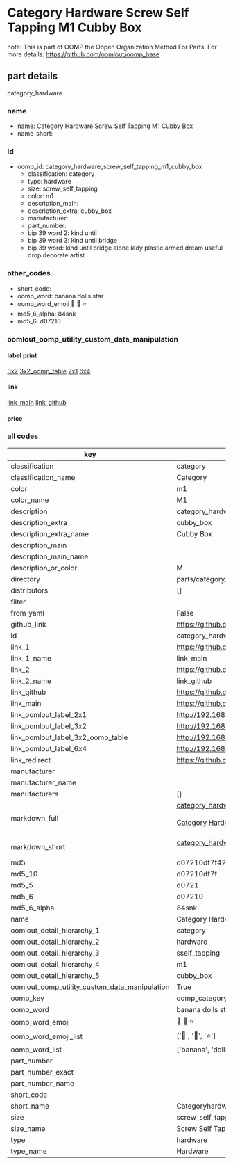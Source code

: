 # Category Hardware Screw Self Tapping M1 Cubby Box  

note: This is part of OOMP the Oopen Organization Method For Parts. For more details: https://github.com/oomlout/oomp_base

##  part details
  



category_hardware



### name
* name: Category Hardware Screw Self Tapping M1 Cubby Box
* name_short: 
### id
* oomp_id: category_hardware_screw_self_tapping_m1_cubby_box
  * classification: category
  * type: hardware
  * size: screw_self_tapping
  * color: m1
  * description_main: 
  * description_extra: cubby_box
  * manufacturer: 
  * part_number: 
  * bip 39 word 2: kind until
  * bip 39 word 3: kind until bridge
  * bip 39 word: kind until bridge alone lady plastic armed dream useful drop decorate artist

### other_codes
* short_code: 
* oomp_word: banana dolls star
* oomp_word_emoji :banana: :dolls: :star:
* md5_6_alpha: 84snk
* md5_6: d07210






### oomlout_oomp_utility_custom_data_manipulation
#### label print
[3x2](http://192.168.1.245:1112/?label=oomp%2084snk)
[3x2_oomp_table](http://192.168.1.108:1112/?label=oomp%2084snk)
[2x1](http://192.168.1.242:1112/?label=oomp%2084snk)
[6x4](http://192.168.1.55:1112/?label=oomp%2084snk)    

#### link

[link_main](https://github.com/oomlout/oomlout_oomp_version_1_messy/tree/main/parts/category_hardware_screw_self_tapping_m1_cubby_box) [link_github](https://github.com/oomlout/oomlout_oomp_version_1_messy/tree/main/parts/category_hardware_screw_self_tapping_m1_cubby_box)                             

#### price







### all codes 
| key | value |  
| --- | --- |  
| classification | category |  
| classification_name | Category |  
| color | m1 |  
| color_name | M1 |  
| description | category_hardware |  
| description_extra | cubby_box |  
| description_extra_name | Cubby Box |  
| description_main |  |  
| description_main_name |  |  
| description_or_color | M  |  
| directory | parts/category_hardware_screw_self_tapping_m1_cubby_box |  
| distributors | [] |  
| filter |  |  
| from_yaml | False |  
| github_link | https://github.com/oomlout/oomlout_oomp_part_src/tree/main/parts/category_hardware_screw_self_tapping_m1_cubby_box |  
| id | category_hardware_screw_self_tapping_m1_cubby_box |  
| link_1 | https://github.com/oomlout/oomlout_oomp_version_1_messy/tree/main/parts/category_hardware_screw_self_tapping_m1_cubby_box |  
| link_1_name | link_main |  
| link_2 | https://github.com/oomlout/oomlout_oomp_version_1_messy/tree/main/parts/category_hardware_screw_self_tapping_m1_cubby_box |  
| link_2_name | link_github |  
| link_github | https://github.com/oomlout/oomlout_oomp_version_1_messy/tree/main/parts/category_hardware_screw_self_tapping_m1_cubby_box |  
| link_main | https://github.com/oomlout/oomlout_oomp_version_1_messy/tree/main/parts/category_hardware_screw_self_tapping_m1_cubby_box |  
| link_oomlout_label_2x1 | http://192.168.1.242:1112/?label=oomp%2084snk |  
| link_oomlout_label_3x2 | http://192.168.1.245:1112/?label=oomp%2084snk |  
| link_oomlout_label_3x2_oomp_table | http://192.168.1.108:1112/?label=oomp%2084snk |  
| link_oomlout_label_6x4 | http://192.168.1.55:1112/?label=oomp%2084snk |  
| link_redirect | https://github.com/oomlout/oomlout_oomp_version_1_messy/tree/main/parts/category_hardware_screw_self_tapping_m1_cubby_box |  
| manufacturer |  |  
| manufacturer_name |  |  
| manufacturers | [] |  
| markdown_full | [category_hardware_screw_self_tapping_m1_cubby_box](none)<br>[](none)<br>[Category Hardware Screw Self Tapping M1 Cubby Box](none)<br><br> |  
| markdown_short | [category_hardware_screw_self_tapping_m1_cubby_box](none)<br><br> |  
| md5 | d07210df7f42817a983e406e37bb8bd4 |  
| md5_10 | d07210df7f |  
| md5_5 | d0721 |  
| md5_6 | d07210 |  
| md5_6_alpha | 84snk |  
| name | Category Hardware Screw Self Tapping M1 Cubby Box |  
| oomlout_detail_hierarchy_1 | category |  
| oomlout_detail_hierarchy_2 | hardware |  
| oomlout_detail_hierarchy_3 | sself_tapping |  
| oomlout_detail_hierarchy_4 | m1 |  
| oomlout_detail_hierarchy_5 | cubby_box |  
| oomlout_oomp_utility_custom_data_manipulation | True |  
| oomp_key | oomp_category_hardware_screw_self_tapping_m1_cubby_box |  
| oomp_word | banana dolls star |  
| oomp_word_emoji | :banana: :dolls: :star: |  
| oomp_word_emoji_list | [':banana:', ':dolls:', ':star:'] |  
| oomp_word_list | ['banana', 'dolls', 'star'] |  
| part_number |  |  
| part_number_exact |  |  
| part_number_name |  |  
| short_code |  |  
| short_name | Categoryhardware |  
| size | screw_self_tapping |  
| size_name | Screw Self Tapping |  
| type | hardware |  
| type_name | Hardware |  
